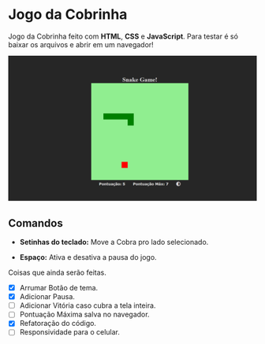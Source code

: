 # Jogo da Cobrinha

Jogo da Cobrinha feito com **HTML**, **CSS** e **JavaScript**. Para testar é só baixar os arquivos e abrir em um navegador!

![Print do Site do Jogo da Cobrinha](img/Foto-Site.png)

## Comandos
- **Setinhas do teclado:** Move a Cobra pro lado selecionado.

- **Espaço:** Ativa e desativa a pausa do jogo.

Coisas que ainda serão feitas.

- [x] Arrumar Botão de tema.
- [x] Adicionar Pausa.
- [ ] Adicionar Vitória caso cubra a tela inteira.
- [ ] Pontuação Máxima salva no navegador.
- [x] Refatoração do código.
- [ ] Responsividade para o celular.
